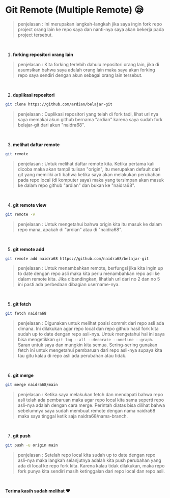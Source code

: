 # Git Remote (Multiple Remote) :sleepy:

> penjelasan : Ini merupakan langkah-langkah jika saya ingin fork repo project orang lain ke repo saya dan nanti-nya saya akan bekerja pada project tersebut.

<br>

1. **forking repositori orang lain**

> penjelasan : Kita forking terlebih dahulu repositori orang lain, jika di asumsikan bahwa saya adalah orang lain maka saya akan forking repo saya sendiri dengan akun sebagai orang lain tersebut.

<br>

2. **duplikasi repositori**
```bash
git clone https://github.com/ardian/belajar-git
```
> penjelasan : Duplikasi repositori yang telah di fork tadi, lihat url nya saya memakai akun github bernama "ardian" karena saya sudah fork belajar-git dari akun "naidra68".
<br>

3. **melihat daftar remote**
```bash
git remote
```
> penjelasan : Untuk melihat daftar remote kita. Ketika pertama kali dicoba maka akan tampil tulisan "origin", itu merupakan default dari git yang memiliki arti bahwa ketika saya akan melakukan perubahan pada repo local (di komputer saya) maka yang tersimpan akan masuk ke dalam repo github "ardian" dan bukan ke "naidra68".
<br>

4. **git remote view**
```bash
git remote -v
```
> penjelasan : Untuk mengetahui bahwa origin kita itu masuk ke dalam repo mana, apakah di "ardian" atau di "naidra68".
<br>

5. **git remote add**
```bash
git remote add naidra68 https://github.com/naidra68/belajar-git
```
> penjelasan : Untuk menambahkan remote, berfungsi jika kita ingin up to date dengan repo asli maka kita perlu menambahkan repo asli ke dalam remote kita. Jika dibandingkan, lihatlah url dari no 2 dan no 5 ini pasti ada perbedaan dibagian username-nya.
<br>

5. **git fetch**
```bash
git fetch naidra68
```
> penjelasan : Digunakan untuk melihat posisi commit dari repo asli ada dimana. Ini dilakukan agar repo local dan repo github hasil fork kita sudah up to date dengan repo asli-nya. Untuk mengetahui hal ini saya bisa mengetikkan `git log --all --decorate --oneline --graph`. Saran untuk saya dan mungkin kita semua. Sering-sering gunakan fetch ini untuk mengetahui pembaruan dari repo asli-nya supaya kita tau gitu kalau di repo asli ada perubahan atau tidak.
<br>

6. **git merge**
```bash
git merge naidra68/main
```
> penjelasan : Ketika saya melakukan fetch dan mendapati bahwa repo asli telah ada pembaruan maka agar repo local kita sama seperti repo asli-nya adalah dengan cara merge. Perintah diatas bisa dilihat bahwa sebelumnya saya sudah membuat remote dengan nama naidra68 maka saya tinggal ketik saja naidra68/nama-branch.
<br>

7. **git push**
```bash
git push -u origin main
```
> penjelasan : Setelah repo local kita sudah up to date dengan repo asli-nya maka langkah selanjutnya adalah kita push perubahan yang ada di local ke repo fork kita. Karena kalau tidak dilakukan, maka repo fork punya kita sendiri masih ketinggalan dari repo local dan repo asli.
<br>

**Terima kasih sudah melihat :heart:**